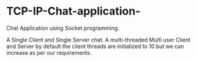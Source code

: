 # TCP-IP-Chat-application-
Chat Application using Socket programming.

A Single Client and Single Server chat.
A multi-threaded Multi user Client and Server by default the client threads are initialized to 10 but we can increase as per our requirements.  
